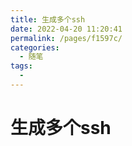 ```yaml
---
title: 生成多个ssh
date: 2022-04-20 11:20:41
permalink: /pages/f1597c/
categories:
  - 随笔
tags:
  - 
---
```

# 生成多个ssh

